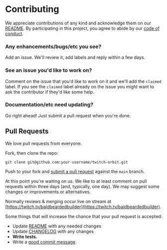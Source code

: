 # Contributing

We appreciate contributions of any kind and acknowledge them on our [README][readme]. By participating
in this project, you agree to abide by our [code of conduct](CODE_OF_CONDUCT.md).

### Any enhancements/bugs/etc you see?

Add an issue. We'll review it, add labels and reply within a few days.

### See an issue you'd like to work on?

Comment on the issue that you'd like to work on it
and we'll add the `claimed` label. If you see the `claimed` label already on the issue you
might want to ask the contributor if they'd like some help.

### Documentation/etc need updating?

Go right ahead! Just submit a pull request when you're done.

## Pull Requests

We love pull requests from everyone.

Fork, then clone the repo:

    git clone git@github.com:your-username/twitch-orbit.git

Push to your fork and [submit a pull request](https://github.com/michaeljolley/twitch-orbit/compare/) against the `main` branch.

At this point you're waiting on us. We like to at least comment on pull requests
within three days (and, typically, one day). We may suggest
some changes or improvements or alternatives.

Normally reviews & merging occur live on stream at [https://twitch.tv/baldbeardedbuilder](https://twitch.tv/baldbeardedbuilder).

Some things that will increase the chance that your pull request is accepted:

- Update [README][readme] with any needed changes
- Update [CHANGELOG](CHANGELOG.md) with any changes
- **Write tests.**
- Write a [good commit message](http://tbaggery.com/2008/04/19/a-note-about-git-commit-messages.html).

[readme]: README.md